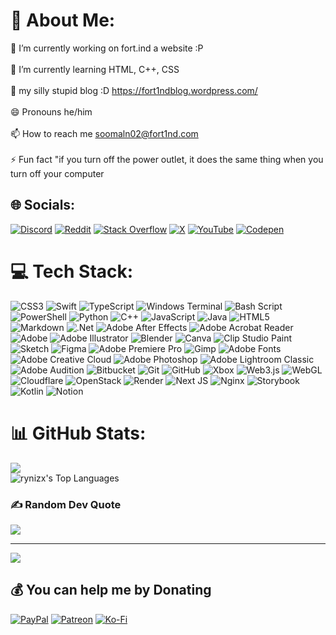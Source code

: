 # 💫 About Me:
🔭 I’m currently working on fort.ind a website :P<br><br>🌱 I’m currently learning HTML, C++, CSS<br><br>📃 my silly stupid blog :D https://fort1ndblog.wordpress.com/<br><br>😄 Pronouns he/him<br><br>📫 How to reach me soomaln02@fort1nd.com<br><br>⚡ Fun fact "if you turn off the power outlet, it does the same thing when you turn off your computer


## 🌐 Socials:
[![Discord](https://img.shields.io/badge/Discord-%237289DA.svg?logo=discord&logoColor=white)](https://discord.gg/npvxYQweFh) [![Reddit](https://img.shields.io/badge/Reddit-%23FF4500.svg?logo=Reddit&logoColor=white)](https://reddit.com/user/Effective-Pen4484) [![Stack Overflow](https://img.shields.io/badge/-Stackoverflow-FE7A16?logo=stack-overflow&logoColor=white)](https://stackoverflow.com/users/28796417) [![X](https://img.shields.io/badge/X-black.svg?logo=X&logoColor=white)](https://x.com/NotTh1n) [![YouTube](https://img.shields.io/badge/YouTube-%23FF0000.svg?logo=YouTube&logoColor=white)](https://youtube.com/@UC40Q7r7bFmSvQHhhg8MKeCA) [![Codepen](https://img.shields.io/badge/Codepen-000000?style=for-the-badge&logo=codepen&logoColor=white)](https://codepen.io/th1n) 

# 💻 Tech Stack:
![CSS3](https://img.shields.io/badge/css3-%231572B6.svg?style=flat-square&logo=css3&logoColor=white) ![Swift](https://img.shields.io/badge/swift-F54A2A?style=flat-square&logo=swift&logoColor=white) ![TypeScript](https://img.shields.io/badge/typescript-%23007ACC.svg?style=flat-square&logo=typescript&logoColor=white) ![Windows Terminal](https://img.shields.io/badge/Windows%20Terminal-%234D4D4D.svg?style=flat-square&logo=windows-terminal&logoColor=white) ![Bash Script](https://img.shields.io/badge/bash_script-%23121011.svg?style=flat-square&logo=gnu-bash&logoColor=white) ![PowerShell](https://img.shields.io/badge/PowerShell-%235391FE.svg?style=flat-square&logo=powershell&logoColor=white) ![Python](https://img.shields.io/badge/python-3670A0?style=flat-square&logo=python&logoColor=ffdd54) ![C++](https://img.shields.io/badge/c++-%2300599C.svg?style=flat-square&logo=c%2B%2B&logoColor=white) ![JavaScript](https://img.shields.io/badge/javascript-%23323330.svg?style=flat-square&logo=javascript&logoColor=%23F7DF1E) ![Java](https://img.shields.io/badge/java-%23ED8B00.svg?style=flat-square&logo=openjdk&logoColor=white) ![HTML5](https://img.shields.io/badge/html5-%23E34F26.svg?style=flat-square&logo=html5&logoColor=white) ![Markdown](https://img.shields.io/badge/markdown-%23000000.svg?style=flat-square&logo=markdown&logoColor=white) ![.Net](https://img.shields.io/badge/.NET-5C2D91?style=flat-square&logo=.net&logoColor=white) ![Adobe After Effects](https://img.shields.io/badge/Adobe%20After%20Effects-9999FF.svg?style=flat-square&logo=Adobe%20After%20Effects&logoColor=white) ![Adobe Acrobat Reader](https://img.shields.io/badge/Adobe%20Acrobat%20Reader-EC1C24.svg?style=flat-square&logo=Adobe%20Acrobat%20Reader&logoColor=white) ![Adobe](https://img.shields.io/badge/adobe-%23FF0000.svg?style=flat-square&logo=adobe&logoColor=white) ![Adobe Illustrator](https://img.shields.io/badge/adobe%20illustrator-%23FF9A00.svg?style=flat-square&logo=adobe%20illustrator&logoColor=white) ![Blender](https://img.shields.io/badge/blender-%23F5792A.svg?style=flat-square&logo=blender&logoColor=white) ![Canva](https://img.shields.io/badge/Canva-%2300C4CC.svg?style=flat-square&logo=Canva&logoColor=white) ![Clip Studio Paint](https://img.shields.io/badge/ClipStudioPaint-%23CFD3D3.svg?style=flat-square&logo=ClipStudioPaint&logoColor=white) ![Sketch](https://img.shields.io/badge/Sketch-FFB387?style=flat-square&logo=sketch&logoColor=black) ![Figma](https://img.shields.io/badge/figma-%23F24E1E.svg?style=flat-square&logo=figma&logoColor=white) ![Adobe Premiere Pro](https://img.shields.io/badge/Adobe%20Premiere%20Pro-9999FF.svg?style=flat-square&logo=Adobe%20Premiere%20Pro&logoColor=white) ![Gimp](https://img.shields.io/badge/Gimp-657D8B?style=flat-square&logo=gimp&logoColor=FFFFFF) ![Adobe Fonts](https://img.shields.io/badge/Adobe%20Fonts-000B1D.svg?style=flat-square&logo=Adobe%20Fonts&logoColor=white) ![Adobe Creative Cloud](https://img.shields.io/badge/Adobe%20Creative%20Cloud-DA1F26.svg?style=flat-square&logo=Adobe%20Creative%20Cloud&logoColor=white) ![Adobe Photoshop](https://img.shields.io/badge/adobe%20photoshop-%2331A8FF.svg?style=flat-square&logo=adobe%20photoshop&logoColor=white) ![Adobe Lightroom Classic](https://img.shields.io/badge/Adobe%20Lightroom%20Classic-31A8FF.svg?style=flat-square&logo=Adobe%20Lightroom%20Classic&logoColor=white) ![Adobe Audition](https://img.shields.io/badge/Adobe%20Audition-9999FF.svg?style=flat-square&logo=Adobe%20Audition&logoColor=white) ![Bitbucket](https://img.shields.io/badge/bitbucket-%230047B3.svg?style=flat-square&logo=bitbucket&logoColor=white) ![Git](https://img.shields.io/badge/git-%23F05033.svg?style=flat-square&logo=git&logoColor=white) ![GitHub](https://img.shields.io/badge/github-%23121011.svg?style=flat-square&logo=github&logoColor=white) ![Xbox](https://img.shields.io/badge/xbox-%23107C10.svg?style=flat-square&logo=xbox&logoColor=white) ![Web3.js](https://img.shields.io/badge/web3.js-F16822?style=flat-square&logo=web3.js&logoColor=white) ![WebGL](https://img.shields.io/badge/WebGL-990000?logo=webgl&logoColor=white&style=flat-square) ![Cloudflare](https://img.shields.io/badge/Cloudflare-F38020?style=flat-square&logo=Cloudflare&logoColor=white) ![OpenStack](https://img.shields.io/badge/Openstack-%23f01742.svg?style=flat-square&logo=openstack&logoColor=white) ![Render](https://img.shields.io/badge/Render-%46E3B7.svg?style=flat-square&logo=render&logoColor=white) ![Next JS](https://img.shields.io/badge/Next-black?style=flat-square&logo=next.js&logoColor=white) ![Nginx](https://img.shields.io/badge/nginx-%23009639.svg?style=flat-square&logo=nginx&logoColor=white) ![Storybook](https://img.shields.io/badge/-Storybook-FF4785?style=flat-square&logo=storybook&logoColor=white) ![Kotlin](https://img.shields.io/badge/kotlin-%237F52FF.svg?style=flat-square&logo=kotlin&logoColor=white) ![Notion](https://img.shields.io/badge/Notion-%23000000.svg?style=flat-square&logo=notion&logoColor=white)
# 📊 GitHub Stats:
![](https://github-readme-stats.vercel.app/api?username=rynizx&theme=tokyonight&show_icons=true&hide_border=true&count_private=true)<br/>
![rynizx's Top Languages](https://github-readme-stats.vercel.app/api/top-langs/?username=rynizx&theme=tokyonight&show_icons=true&hide_border=true&layout=compact)

### ✍️ Random Dev Quote
![](https://quotes-github-readme.vercel.app/api?type=horizontal&theme=radical)

---
[![](https://visitcount.itsvg.in/api?id=th1nn&icon=4&color=1)](https://visitcount.itsvg.in)

  ## 💰 You can help me by Donating
  [![PayPal](https://img.shields.io/badge/PayPal-00457C?style=for-the-badge&logo=paypal&logoColor=white)](https://paypal.me/RanvirSingh125) [![Patreon](https://img.shields.io/badge/Patreon-F96854?style=for-the-badge&logo=patreon&logoColor=white)](https://patreon.com/th1nn) [![Ko-Fi](https://img.shields.io/badge/Ko--fi-F16061?style=for-the-badge&logo=ko-fi&logoColor=white)](https://ko-fi.com/ranvir) 

  
<!-- Proudly created with GPRM ( https://gprm.itsvg.in ) -->
<!---
ranvirsi1/ranvirsi1 is a ✨ special ✨ repository because its `README.md` (this file) appears on your GitHub profile.
You can click the Preview link to take a look at your changes.
--->
